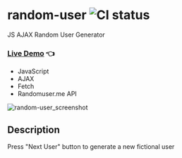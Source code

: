 # random-user ![CI status](https://img.shields.io/badge/style-flat-green.svg?longCache=true&style=flat)

JS AJAX Random User Generator
### [Live Demo](http://github.allaev.com/random-user/) :point_left:

- JavaScript
- AJAX
- Fetch
- Randomuser.me API

![random-user_screenshot](https://user-images.githubusercontent.com/34710484/39095746-0d8cc3ea-465f-11e8-9426-596d998397d7.jpg)
## Description
Press "Next User" button to generate a new fictional user
